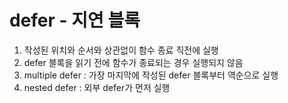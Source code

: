 # defer - 지연 블록

1. 작성된 위치와 순서와 상관없이 함수 종료 직전에 실행
2. defer 블록을 읽기 전에 함수가 종료되는 경우 실행되지 않음
3. multiple defer : 가장 마지막에 작성된 defer 블록부터 역순으로 실행
4. nested defer : 외부 defer가 먼저 실행